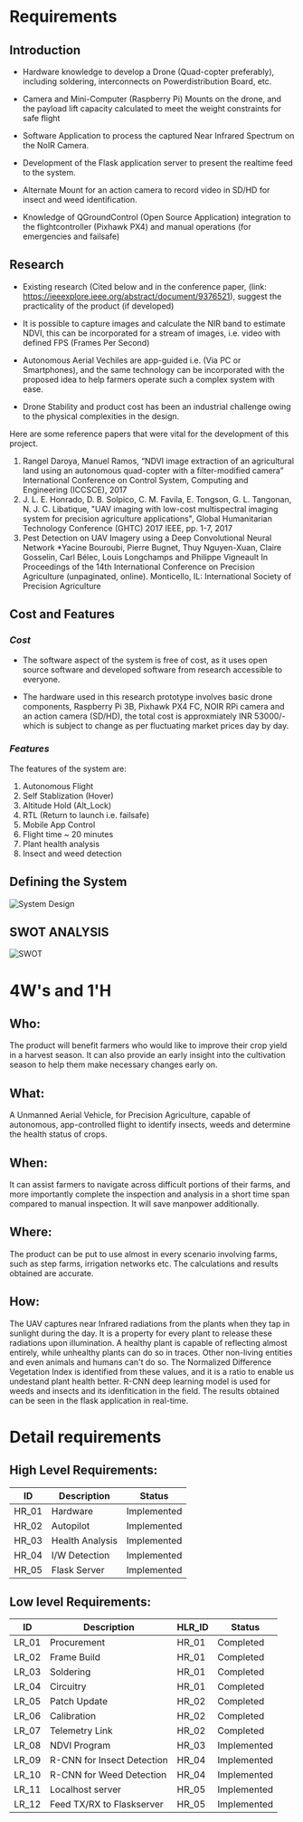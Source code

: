 # Requirements

## Introduction

* Hardware knowledge to develop a Drone (Quad-copter preferably), including soldering, interconnects on Powerdistribution Board, etc.
 
* Camera and Mini-Computer (Raspberry Pi) Mounts on the drone, and the payload lift capacity calculated to meet the weight constraints for safe flight

* Software Application to process the captured Near Infrared Spectrum on the NoIR Camera. 

* Development of the Flask application server to present the realtime feed to the system.

* Alternate Mount for an action camera to record video in SD/HD for insect and weed identification.

* Knowledge of QGroundControl (Open Source Application) integration to the flightcontroller (Pixhawk PX4) and manual operations (for emergencies and failsafe)

## Research

* Existing research (Cited below and in the conference paper, (link: https://ieeexplore.ieee.org/abstract/document/9376521), suggest the practicality of the product (if developed)

* It is possible to capture images and calculate the NIR band to estimate NDVI, this can be incorporated for a stream of images, i.e. video with defined FPS (Frames Per Second)

* Autonomous Aerial Vechiles are app-guided i.e. (Via PC or Smartphones), and the same technology can be incorporated with the proposed idea to help farmers operate such a complex system with ease.

* Drone Stability and product cost has been an industrial challenge owing to the physical complexities in the design.

Here are some reference papers that were vital for the development of this project.

1. Rangel Daroya, Manuel Ramos, “NDVI image extraction of an agricultural land using an autonomous quad-copter with a filter-modified camera” International Conference on Control System, Computing and Engineering (ICCSCE), 2017
2. J. L. E. Honrado, D. B. Solpico, C. M. Favila, E. Tongson, G. L. Tangonan, N. J. C. Libatique, "UAV imaging with low-cost multispectral imaging system for precision agriculture applications", Global Humanitarian Technology Conference (GHTC) 2017 IEEE, pp. 1-7, 2017
3.	Pest Detection on UAV Imagery using a Deep Convolutional Neural Network *Yacine Bouroubi, Pierre Bugnet, Thuy Nguyen-Xuan, Claire Gosselin, Carl Bélec, Louis Longchamps and Philippe Vigneault In Proceedings of the 14th International Conference on Precision Agriculture (unpaginated, online). Monticello, IL: International Society of Precision Agriculture

## Cost and Features
### *Cost*

* The software aspect of the system is free of cost, as it uses open source software and developed software from research accessible to everyone. 

* The hardware used in this research prototype involves basic drone components, Raspberry Pi 3B, Pixhawk PX4 FC, NOIR RPi camera and an action camera (SD/HD), the total cost is approxmiately INR 53000/- which is subject to change as per fluctuating market prices day by day. 


### *Features*

The features of the system are:
1. Autonomous Flight
2. Self Stablization (Hover)
3. Altitude Hold (Alt_Lock)
4. RTL (Return to launch i.e. failsafe)
5. Mobile App Control
6. Flight time ~ 20 minutes
7. Plant health analysis
8. Insect and weed detection


## Defining the System
![System Design](https://user-images.githubusercontent.com/84840612/120325783-a0811900-c305-11eb-93e3-8571a249c117.png)


## SWOT ANALYSIS
![SWOT](https://user-images.githubusercontent.com/84840612/120325808-a840bd80-c305-11eb-95fe-d4040fe5d6a9.jpg)


# 4W&#39;s and 1&#39;H

## Who:

The product will benefit farmers who would like to improve their crop yield in a harvest season. It can also provide an early insight into the cultivation season to help them make necessary changes early on.


## What:

A Unmanned Aerial Vehicle, for Precision Agriculture, capable of autonomous, app-controlled flight to identify insects, weeds and determine the health status of crops.

## When:

It can assist farmers to navigate across difficult portions of their farms, and more importantly complete the inspection and analysis in a short time span compared to manual inspection. It will save manpower additionally.

## Where:

The product can be put to use almost in every scenario involving farms, such as step farms, irrigation networks etc. The calculations and results obtained are accurate.

## How:

The UAV captures near Infrared radiations from the plants when they tap in sunlight during the day. It is a property for every plant to release these radiations upon illumination. A healthy plant is capable of reflecting almost entirely, while unhealthy plants can do so in traces. Other non-living entities and even animals and humans can't do so. The Normalized Difference Vegetation Index is identified from these values, and it is a ratio to enable us undestand plant health better. R-CNN deep learning model is used for weeds and insects and its idenfitication in the field. The results obtained can be seen in the flask application in real-time. 


# Detail requirements
## High Level Requirements:

|      ID          |Description                          |Status                         |
|----------------|-------------------------------|-----------------------------|
|HR_01|Hardware|Implemented|
|HR_02|Autopilot|Implemented|
|HR_03| Health Analysis|Implemented|
|HR_04|I/W Detection|Implemented|
|HR_05|Flask Server|Implemented|




##  Low level Requirements:
|      ID          |Description                          |  HLR_ID  |Status               |
|----------------|-------------------------------|----------|-----------------------------|
| LR_01   | Procurement                | HR_01   | Completed     |
| LR_02   | Frame Build                | HR_01   | Completed     |
| LR_03   | Soldering                  | HR_01   | Completed     |
| LR_04   | Circuitry                  | HR_01   | Completed     |
| LR_05   | Patch Update               | HR_02   | Completed     |
| LR_06   | Calibration                | HR_02   | Completed     |
| LR_07   | Telemetry Link             | HR_02   | Completed     |
| LR_08   | NDVI Program               | HR_03   | Implemented   |
| LR_09   | R-CNN for Insect Detection | HR_04   | Implemented   |
| LR_10   | R-CNN for Weed Detection   | HR_04   | Implemented   |
| LR_11   | Localhost server           | HR_05   | Implemented   |
| LR_12   | Feed TX/RX to Flaskserver  | HR_05   | Implemented   |


